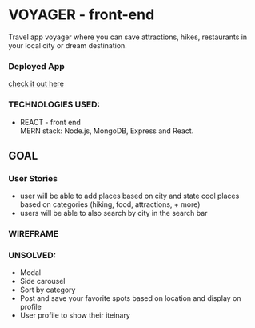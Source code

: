# VOYAGER - front-end
Travel app voyager where you can save attractions, hikes, restaurants in your local city or dream destination. 
### Deployed App
[check it out here](https://voyager-front-end.herokuapp.com)

### TECHNOLOGIES USED:
- REACT - front end  
MERN stack: Node.js, MongoDB, Express and React.
## GOAL
### User Stories
- user will be able to add places based on city and state cool places based on categories (hiking, food, attractions, + more)
- users will be able to also search by city in the search bar 

### WIREFRAME

### UNSOLVED:
- Modal 
- Side carousel 
- Sort by category 
- Post and save your favorite spots based on location and display on profile 
- User profile to show their iteinary 



